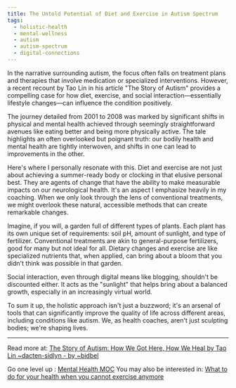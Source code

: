 ```yaml
---
title: The Untold Potential of Diet and Exercise in Autism Spectrum
tags:
  - holistic-health
  - mental-wellness
  - autism
  - autism-spectrum
  - digital-connections
---
```


In the narrative surrounding autism, the focus often falls on treatment plans and therapies that involve medication or specialized interventions. However, a recent recount by Tao Lin in his article "The Story of Autism" provides a compelling case for how diet, exercise, and social interaction—essentially lifestyle changes—can influence the condition positively.

The journey detailed from 2001 to 2008 was marked by significant shifts in physical and mental health achieved through seemingly straightforward avenues like eating better and being more physically active. The tale highlights an often overlooked but poignant truth: our bodily health and mental health are tightly interwoven, and shifts in one can lead to improvements in the other.

Here's where I personally resonate with this. Diet and exercise are not just about achieving a summer-ready body or clocking in that elusive personal best. They are agents of change that have the ability to make measurable impacts on our neurological health. It's an aspect I emphasize heavily in my coaching. When we only look through the lens of conventional treatments, we might overlook these natural, accessible methods that can create remarkable changes.

Imagine, if you will, a garden full of different types of plants. Each plant has its own unique set of requirements: soil pH, amount of sunlight, and type of fertilizer. Conventional treatments are akin to general-purpose fertilizers, good for many but not ideal for all. Dietary changes and exercise are like specialized nutrients that, when applied, can bring about a bloom that you didn't think was possible in that garden.

Social interaction, even through digital means like blogging, shouldn't be discounted either. It acts as the "sunlight" that helps bring about a balanced growth, especially in an increasingly virtual world.

To sum it up, the holistic approach isn't just a buzzword; it's an arsenal of tools that can significantly improve the quality of life across different areas, including conditions like autism. We, as health coaches, aren't just sculpting bodies; we're shaping lives.

----

Read more at: [The Story of Autism: How We Got Here, How We Heal by Tao Lin \~dacten-sidlyn - by \~bidbel](https://www.marsreview.org/issue2/the-story-of-autism-how-we-got-here-how-we-heal-by-tao-lin-~dacten-sidlyn)

Go one level up : [Mental Health MOC](Maps/Mental%20Health%20MOC.md)
You may also be interested in: [What to do for your health when you cannot exercise anymore](Notes/What%20to%20do%20for%20your%20health%20when%20you%20cannot%20exercise%20anymore.md)